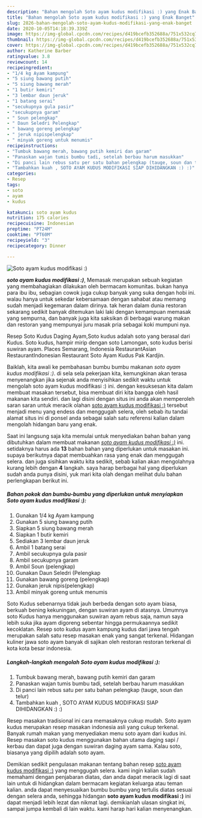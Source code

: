 ```yaml
---
description: "Bahan mengolah Soto ayam kudus modifikasi :) yang Enak Banget"
title: "Bahan mengolah Soto ayam kudus modifikasi :) yang Enak Banget"
slug: 2826-bahan-mengolah-soto-ayam-kudus-modifikasi-yang-enak-banget
date: 2020-10-05T14:18:39.339Z
image: https://img-global.cpcdn.com/recipes/d419bcefb352688a/751x532cq70/soto-ayam-kudus-modifikasi-foto-resep-utama.jpg
thumbnail: https://img-global.cpcdn.com/recipes/d419bcefb352688a/751x532cq70/soto-ayam-kudus-modifikasi-foto-resep-utama.jpg
cover: https://img-global.cpcdn.com/recipes/d419bcefb352688a/751x532cq70/soto-ayam-kudus-modifikasi-foto-resep-utama.jpg
author: Katherine Barber
ratingvalue: 3.8
reviewcount: 14
recipeingredient:
- "1/4 kg Ayam kampung"
- "5 siung bawang putih"
- "5 siung bawang merah"
- "1 butir kemiri"
- "3 lembar daun jeruk"
- "1 batang serai"
- "secukupnya gula pasir"
- "secukupnya garam"
- " Soun pelengkap"
- " Daun Seledri Pelengkap"
- " bawang goreng pelengkap"
- " jeruk nipispelengkap"
- " minyak goreng untuk menumis"
recipeinstructions:
- "Tumbuk bawang merah, bawang putih kemiri dan garam"
- "Panaskan wajan tumis bumbu tadi, setelah berbau harum masukkan"
- "Di panci lain rebus satu per satu bahan pelengkap (tauge, soun dan telur)"
- "Tambahkan kuah , SOTO AYAM KUDUS MODIFIKASI SIAP DIHIDANGKAN :) :)"
categories:
- Resep
tags:
- soto
- ayam
- kudus

katakunci: soto ayam kudus 
nutrition: 175 calories
recipecuisine: Indonesian
preptime: "PT24M"
cooktime: "PT60M"
recipeyield: "3"
recipecategory: Dinner

---
```



![Soto ayam kudus modifikasi :)](https://img-global.cpcdn.com/recipes/d419bcefb352688a/751x532cq70/soto-ayam-kudus-modifikasi-foto-resep-utama.jpg)

<b><i>soto ayam kudus modifikasi :)</i></b>, Memasak merupakan sebuah kegiatan yang membahagiakan dilakukan oleh bermacam komunitas. bukan hanya para ibu ibu, sebagian cowok juga cukup banyak yang suka dengan hobi ini. walau hanya untuk sekedar kebersamaan dengan sahabat atau memang sudah menjadi kegemaran dalam dirinya. tak heran dalam dunia restoran sekarang sedikit banyak ditemukan laki laki dengan kemampuan memasak yang sempurna, dan banyak juga kita saksikan di berbagai warung makan dan restoran yang mempunyai juru masak pria sebagai koki mumpuni nya.

Resep Soto Kudus Daging Ayam,Soto kudus adalah soto yang berasal dari Kudus. Soto kudus, hampir mirip dengan soto Lamongan, soto kudus berisi suwiran ayam. Places Semarang, Indonesia RestaurantAsian RestaurantIndonesian Restaurant Soto Ayam Kudus Pak Kardjin.

Baiklah, kita awali ke pembahasan bumbu bumbu makanan <i>soto ayam kudus modifikasi :)</i>. di sela sela pekerjaan kita, kemungkinan akan terasa menyenangkan jika sejenak anda menyisihkan sedikit waktu untuk mengolah soto ayam kudus modifikasi :) ini. dengan kesuksesan kita dalam membuat masakan tersebut, bisa membuat diri kita bangga oleh hasil makanan kita sendiri. dan lagi disini dengan situs ini anda akan memperoleh saran saran untuk meracik olahan <u>soto ayam kudus modifikasi :)</u> tersebut menjadi menu yang endess dan menggugah selera, oleh sebab itu tandai alamat situs ini di ponsel anda sebagai salah satu referensi kalian dalam mengolah hidangan baru yang enak.


Saat ini langsung saja kita memulai untuk menyediakan bahan bahan yang dibutuhkan dalam membuat makanan <u><i>soto ayam kudus modifikasi :)</i></u> ini. setidaknya harus ada <b>13</b> bahan bahan yang diperlukan untuk masakan ini. supaya berikutnya dapat membuahkan rasa yang enak dan menggugah selera. dan juga sisihkan waktu kita sedikit, sebab kalian akan mengolahnya kurang lebih dengan <b>4</b> langkah. saya harap berbagai hal yang diperlukan sudah anda punya disini, yuk mari kita olah dengan melihat dulu bahan perlengkapan berikut ini.

<!--inarticleads1-->

##### Bahan pokok dan bumbu-bumbu yang diperlukan untuk menyiapkan Soto ayam kudus modifikasi :):

1. Gunakan 1/4 kg Ayam kampung
1. Gunakan 5 siung bawang putih
1. Siapkan 5 siung bawang merah
1. Siapkan 1 butir kemiri
1. Sediakan 3 lembar daun jeruk
1. Ambil 1 batang serai
1. Ambil secukupnya gula pasir
1. Ambil secukupnya garam
1. Ambil  Soun (pelengkap)
1. Gunakan  Daun Seledri (Pelengkap
1. Gunakan  bawang goreng (pelengkap)
1. Gunakan  jeruk nipis(pelengkap)
1. Ambil  minyak goreng untuk menumis


Soto Kudus sebenarnya tidak jauh berbeda dengan soto ayam biasa, berkuah bening kekuningan, dengan suwiran ayam di atasnya. Umumnya soto Kudus hanya menggunakan suwiran ayam rebus saja, namun saya lebih suka jika ayam digoreng sebentar hingga permukaannya sedikit kecoklatan. Resep soto kudus ayam kampung kudus dari jawa tengah merupakan salah satu resep masakan enak yang sangat terkenal. Hidangan kuliner jawa soto ayam banyak di sajikan oleh restoran restoran terkenal di kota kota besar indonesia. 

<!--inarticleads2-->

##### Langkah-langkah mengolah Soto ayam kudus modifikasi :):

1. Tumbuk bawang merah, bawang putih kemiri dan garam
1. Panaskan wajan tumis bumbu tadi, setelah berbau harum masukkan
1. Di panci lain rebus satu per satu bahan pelengkap (tauge, soun dan telur)
1. Tambahkan kuah , SOTO AYAM KUDUS MODIFIKASI SIAP DIHIDANGKAN :) :)


Resep masakan tradisional ini cara memasaknya cukup mudah. Soto ayam kudus merupakan resep masakan indonesia asli yang cukup terkenal. Banyak rumah makan yang menyediakan menu soto ayam dari kudus ini. Resep masakan soto kudus menggunakan bahan utama daging sapi / kerbau dan dapat juga dengan suwiran daging ayam sama. Kalau soto, biasanya yang dipilih adalah soto ayam. 

Demikian sedikit pengulasan makanan tentang bahan resep <u>soto ayam kudus modifikasi :)</u> yang menggugah selera. kami ingin kalian sudah memahami dengan penjabaran diatas, dan anda dapat meracik lagi di saat lain untuk di hidangkan dalam bermacam kegiatan keluarga atau teman kalian. anda dapat menyesuaikan bumbu bumbu yang tertulis diatas sesuai dengan selera anda, sehingga hidangan <b>soto ayam kudus modifikasi :)</b> ini dapat menjadi lebih lezat dan nikmat lagi. demikianlah ulasan singkat ini, sampai jumpa kembali di lain waktu. kami harap hari kalian menyenangkan.
